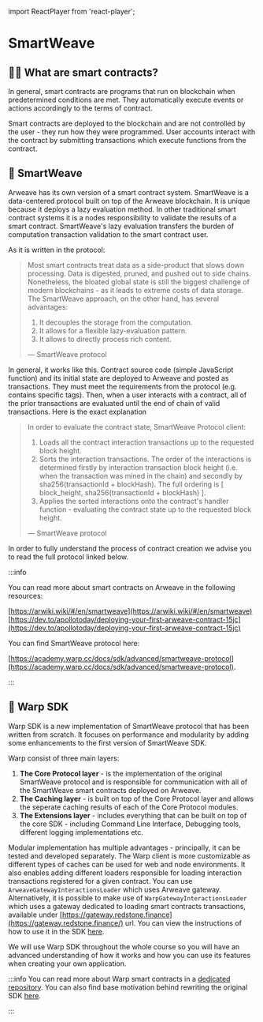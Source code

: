 import ReactPlayer from 'react-player';

# SmartWeave

## 🤝🏾 What are smart contracts?

In general, smart contracts are programs that run on blockchain when predetermined conditions are met. They automatically execute events or actions accordingly to the terms of contract.

Smart contracts are deployed to the blockchain and are not controlled by the user - they run how they were programmed. User accounts interact with the contract by submitting transactions which execute functions from the contract.

<ReactPlayer controls url="https://www.youtube.com/watch?v=ZE2HxTmxfrI" />

## 🧵 SmartWeave

Arweave has its own version of a smart contract system. SmartWeave is a data-centered protocol built on top of the Arweave blockchain. It is unique because it deploys a lazy evaluation method. In other traditional smart contract systems it is a nodes responsibility to validate the results of a smart contract. SmartWeave's lazy evaluation transfers the burden of computation transaction validation to the smart contract user.

As it is written in the protocol:

> Most smart contracts treat data as a side-product that slows down processing. Data is digested, pruned, and pushed out to side chains. Nonetheless, the bloated global state is still the biggest challenge of modern blockchains - as it leads to extreme costs of data storage. The SmartWeave approach, on the other hand, has several advantages:
>
> 1. It decouples the storage from the computation.
> 2. It allows for a flexible lazy-evaluation pattern.
> 3. It allows to directly process rich content.
>
> — SmartWeave protocol

In general, it works like this. Contract source code (simple JavaScript function) and its initial state are deployed to Arweave and posted as transactions. They must meet the requirements from the protocol (e.g. contains specific tags). Then, when a user interacts with a contract, all of the prior transactions are evaluated until the end of chain of valid transactions. Here is the exact explanation

> In order to evaluate the contract state, SmartWeave Protocol client:
>
> 1. Loads all the contract interaction transactions up to the requested block height.
> 2. Sorts the interaction transactions. The order of the interactions is determined firstly by interaction transaction block height (i.e. when the transaction was mined in the chain) and secondly by sha256(transactionId + blockHash). The full ordering is [ block_height, sha256(transactionId + blockHash) ].
> 3. Applies the sorted interactions onto the contract's handler function - evaluating the contract state up to the requested block height.
>
> — SmartWeave protocol

In order to fully understand the process of contract creation we advise you to read the full protocol linked below.

:::info

You can read more about smart contracts on Arweave in the following resources:

[https://arwiki.wiki/#/en/smartweave](https://arwiki.wiki/#/en/smartweave)
[https://dev.to/apollotoday/deploying-your-first-arweave-contract-15jc](https://dev.to/apollotoday/deploying-your-first-arweave-contract-15jc)

You can find SmartWeave protocol here:

[https://academy.warp.cc/docs/sdk/advanced/smartweave-protocol](https://academy.warp.cc/docs/sdk/advanced/smartweave-protocol).

:::

## 🧶 Warp SDK

Warp SDK is a new implementation of SmartWeave protocol that has been written from scratch. It focuses on performance and modularity by adding some enhancements to the first version of SmartWeave SDK.

Warp consist of three main layers:

1. **The Core Protocol layer** - is the implementation of the original SmartWeave protocol and is responsible for communication with all of the SmartWeave smart contracts deployed on Arweave.
2. **The Caching layer** - is built on top of the Core Protocol layer and allows the seperate caching results of each of the Core Protocol modules.
3. **The Extensions layer** - includes everything that can be built on top of the core SDK - including Command Line Interface, Debugging tools, different logging implementations etc.

Modular implementation has multiple advantages - principally, it can be tested and developed separately. The Warp client is more customizable as different types of caches can be used for web and node environments. It also enables adding different loaders responsible for loading interaction transactions registered for a given contract. You can use `ArweaveGatewayInteractionsLoader` which uses Arweave gateway. Alternatively, it is possible to make use of `WarpGatewayInteractionsLoader` which uses a gateway dedicated to loading smart contracts transactions, available under [https://gateway.redstone.finance](https://gateway.redstone.finance/) url. You can view the instructions of how to use it in the SDK [here](https://github.com/warp-contracts/warp#using-the-redstone-gateway).

We will use Warp SDK throughout the whole course so you will have an advanced understanding of how it works and how you can use its features when creating your own application.

:::info
You can read more about Warp smart contracts in a [dedicated repository](https://github.com/warp-contracts/warp). You can also find base motivation behind rewriting the original SDK [here](https://github.com/warp-contracts/warp/blob/main/docs/ROAD_MAP.md).

:::
